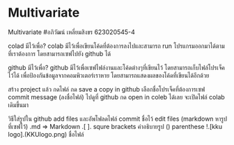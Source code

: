 # Multivariate
Multivariate
#อภิวัฒน์ เหลี่ยมสิงขร 623020545-4

colad มีไว้เพื่อ?
colab มีไว้เพื่อเขียนโค้ดที่ต้องการลงไปและสามารถ run โปรแกรมออกมาได้ตามที่เราต้องการ โดยสามารถเซฟไปยัง github ได้

github มีไว้เพื่อ?
github มีไว้เพื่อเซฟไฟล์งานและโค้ดต่างๆที่เขียนไว้ โดยสามารถเก็บไฟล์โปรเจ็คไว้ได้ เพื่อป้องกันข้อมูลจากคอมพิวเตอร์เราหาย โดยสามารถแสดงผลของโค้ดที่เขียนได้อีกด้วย

สร้าง project แล้ว กดไฟล์ กด save a copy in github
เลือกชื่อโปรเจ็คที่ต้องการเซฟ commit message (ลงชื่อไฟล์)
ไปดูที่ github กด open in coleb ได้เลย จะเปิดไฟล์ colab เดิมขึ้นมา

วิธีใส่รูปใน github
add files และอัพโฟลดไฟล์ 
commit ชื่อไว้
edit files (markdown หารูปที่เซฟไว้) .md => Markdown
.[ ]. squre brackets คำอธิบายรูป
() parenthese 
!.[kku logo].(KKUlogo.png) ชื่อไฟล์
